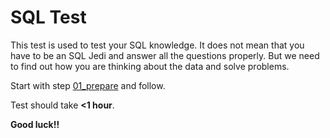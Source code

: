 # SQL Test

This test is used to test your SQL knowledge. It does not mean that you have to be an SQL Jedi and answer all the questions properly. But we need to find out how you are thinking about the data and solve problems.

Start with step [01_prepare](01_prepare.md) and follow.

Test should take **<1 hour**.

**Good luck!!**